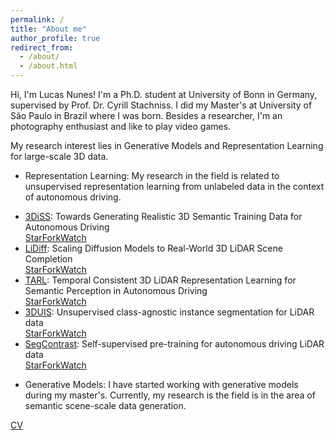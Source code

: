 ```yaml
---
permalink: /
title: "About me"
author_profile: true
redirect_from: 
  - /about/
  - /about.html
---
```


Hi, I'm Lucas Nunes! I'm a Ph.D. student at University of Bonn in Germany, supervised by Prof. Dr. Cyrill Stachniss. I did my Master's at University of São Paulo in Brazil where I was born. Besides a researcher, I'm an photography enthusiast and like to play video games.

My research interest lies in Generative Models and Representation Learning for large-scale 3D data.

- Representation Learning: My research in the field is related to unsupervised representation learning from unlabeled data in the context of autonomous driving.

<ul><li><a href="https://github.com/PRBonn/3DiSS" data-type="URL" data-id="https://github.com/PRBonn/3DiSS">3DiSS</a>: Towards Generating Realistic 3D Semantic Training Data for Autonomous Driving<br><a class="github-button" data-icon="octicon-star" data-show-count="true" data-count-aria-label="# stargazers on GitHub" aria-label="Star PRBonn/3DiSS on GitHub" href="https://github.com/PRBonn/3DiSS">Star</a><a class="github-button" data-icon="octicon-repo-forked" data-show-count="true" data-count-aria-label="# forks on GitHub" aria-label="Fork PRBonn/3DiSS on GitHub" href="https://github.com/PRBonn/3DiSS/fork">Fork</a><a class="github-button" data-icon="octicon-eye" data-show-count="true" aria-label="Watch PRBonn/3DiSS on GitHub" href="https://github.com/PRBonn/3DiSS/subscription">Watch</a></li><li><a href="https://github.com/PRBonn/LiDiff" data-type="URL" data-id="https://github.com/PRBonn/LiDiff">LiDiff</a>: Scaling Diffusion Models to Real-World 3D LiDAR Scene Completion<br><a class="github-button" data-icon="octicon-star" data-show-count="true" data-count-aria-label="# stargazers on GitHub" aria-label="Star PRBonn/LiDiff on GitHub" href="https://github.com/PRBonn/LiDiff">Star</a><a class="github-button" data-icon="octicon-repo-forked" data-show-count="true" data-count-aria-label="# forks on GitHub" aria-label="Fork PRBonn/LiDiff on GitHub" href="https://github.com/PRBonn/LiDiff/fork">Fork</a><a class="github-button" data-icon="octicon-eye" data-show-count="true" aria-label="Watch PRBonn/LiDiff on GitHub" href="https://github.com/PRBonn/LiDiff/subscription">Watch</a></li><li><a href="https://github.com/PRBonn/TARL" data-type="URL" data-id="https://github.com/PRBonn/TARL">TARL</a>: Temporal Consistent 3D LiDAR Representation Learning for Semantic Perception in Autonomous Driving<br><a class="github-button" data-icon="octicon-star" data-show-count="true" data-count-aria-label="# stargazers on GitHub" aria-label="Star PRBonn/TARL on GitHub" href="https://github.com/PRBonn/TARL">Star</a><a class="github-button" data-icon="octicon-repo-forked" data-show-count="true" data-count-aria-label="# forks on GitHub" aria-label="Fork PRBonn/TARL on GitHub" href="https://github.com/PRBonn/TARL/fork">Fork</a><a class="github-button" data-icon="octicon-eye" data-show-count="true" aria-label="Watch PRBonn/TARL on GitHub" href="https://github.com/PRBonn/TARL/subscription">Watch</a></li><li><a href="https://github.com/PRBonn/3DUIS" data-type="URL" data-id="https://github.com/PRBonn/3DUIS">3DUIS</a>: Unsupervised class-agnostic instance segmentation for LiDAR data<br><a class="github-button" data-icon="octicon-star" data-show-count="true" data-count-aria-label="# stargazers on GitHub" aria-label="Star PRBonn/3DUIS on GitHub" href="https://github.com/PRBonn/3DUIS">Star</a><a class="github-button" data-icon="octicon-repo-forked" data-show-count="true" data-count-aria-label="# forks on GitHub" aria-label="Fork PRBonn/3DUIS on GitHub" href="https://github.com/PRBonn/3DUIS/fork">Fork</a><a class="github-button" data-icon="octicon-eye" data-show-count="true" aria-label="Watch PRBonn/3DUIS on GitHub" href="https://github.com/PRBonn/3DUIS/subscription">Watch</a></li><li><a href="https://github.com/PRBonn/segcontrast" data-type="URL" data-id="https://github.com/PRBonn/segcontrast">SegContrast</a>: Self-supervised pre-training for autonomous driving LiDAR data<br><a class="github-button" data-icon="octicon-star" data-show-count="true" data-count-aria-label="# stargazers on GitHub" aria-label="Star PRBonn/segcontrast on GitHub" href="https://github.com/PRBonn/segcontrast">Star</a><a class="github-button" data-icon="octicon-repo-forked" data-show-count="true" data-count-aria-label="# forks on GitHub" aria-label="Fork PRBonn/segcontrast on GitHub" href="https://github.com/PRBonn/segcontrast/fork">Fork</a><a class="github-button" data-icon="octicon-eye" data-show-count="true" aria-label="Watch PRBonn/segcontrast on GitHub" href="https://github.com/PRBonn/segcontrast/subscription">Watch</a></li></ul>

- Generative Models: I have started working with generative models during my master's. Currently, my research is the field is in the area of semantic scene-scale data generation.

[CV](https://docs.google.com/gview?url=https://raw.githubusercontent.com/nuneslu/nuneslu.github.io/5d91feede885f90991defc7ebe9de9afed474b92/files/curriculum-vitae.pdf)

